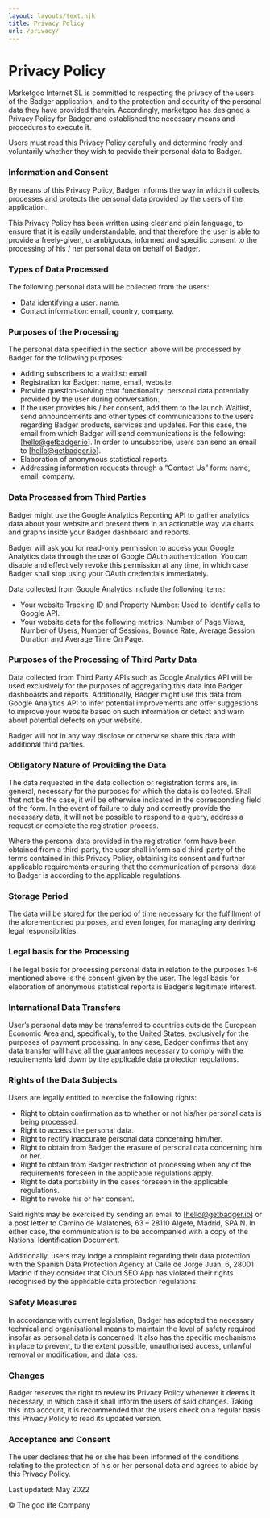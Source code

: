 ```yaml
---
layout: layouts/text.njk
title: Privacy Policy
url: /privacy/
---
```

# Privacy Policy

Marketgoo Internet SL is committed to respecting the privacy of the users of the Badger application, and to the protection and security of the personal data they have provided therein. Accordingly, marketgoo has designed a Privacy Policy for Badger and established the necessary means and procedures to execute it.

Users must read this Privacy Policy carefully and determine freely and voluntarily whether they wish to provide their personal data to Badger.

### Information and Consent

By means of this Privacy Policy, Badger informs the way in which it collects, processes and protects the personal data provided by the users of the application.

This Privacy Policy has been written using clear and plain language, to ensure that it is easily understandable, and that therefore the user is able to provide a freely-given, unambiguous, informed and specific consent to the processing of his / her personal data on behalf of Badger.

### Types of Data Processed

The following personal data will be collected from the users:

* Data identifying a user: name.
* Contact information: email, country, company.

### Purposes of the Processing

The personal data specified in the section above will be processed by Badger for the following purposes:

* Adding subscribers to a waitlist: email
* Registration for Badger: name, email, website
* Provide question-solving chat functionality: personal data potentially provided by the user during conversation.
* If the user provides his / her consent, add them to the launch Waitlist, send announcements and other types of communications to the users regarding Badger products, services and updates. For this case, the email from which Badger will send communications is the following: \[hello@getbadger.io]. In order to unsubscribe, users can send an email to \[hello@getbadger.io].
* Elaboration of anonymous statistical reports.
* Addressing information requests through a “Contact Us” form: name, email, company.

### Data Processed from Third Parties

Badger might use the Google Analytics Reporting API to gather analytics data about your website and present them in an actionable way via charts and graphs inside your Badger dashboard and reports.

Badger will ask you for read-only permission to access your Google Analytics data through the use of Google OAuth authentication. You can disable and effectively revoke this permission at any time, in which case Badger shall stop using your OAuth credentials immediately.

Data collected from Google Analytics include the following items:

* Your website Tracking ID and Property Number: Used to identify calls to Google API.
* Your website data for the following metrics: Number of Page Views, Number of Users, Number of Sessions, Bounce Rate, Average Session Duration and Average Time On Page.

### Purposes of the Processing of Third Party Data

Data collected from Third Party APIs such as Google Analytics API will be used exclusively for the purposes of aggregating this data into Badger dashboards and reports. Additionally, Badger might use this data from Google Analytics API to infer potential improvements and offer suggestions to improve your website based on such information or detect and warn about potential defects on your website.

Badger will not in any way disclose or otherwise share this data with additional third parties.

### Obligatory Nature of Providing the Data

The data requested in the data collection or registration forms are, in general, necessary for the purposes for which the data is collected. Shall that not be the case, it will be otherwise indicated in the corresponding field of the form. In the event of failure to duly and correctly provide the necessary data, it will not be possible to respond to a query, address a request or complete the registration process.

Where the personal data provided in the registration form have been obtained from a third-party, the user shall inform said third-party of the terms contained in this Privacy Policy, obtaining its consent and further applicable requirements ensuring that the communication of personal data to Badger is according to the applicable regulations.

### Storage Period

The data will be stored for the period of time necessary for the fulfillment of the aforementioned purposes, and even longer, for managing any deriving legal responsibilities.

### Legal basis for the Processing

The legal basis for processing personal data in relation to the purposes 1-6 mentioned above is the consent given by the user. The legal basis for elaboration of anonymous statistical reports is Badger’s legitimate interest.

### International Data Transfers

User’s personal data may be transferred to countries outside the European Economic Area and, specifically, to the United States, exclusively for the purposes of payment processing. In any case, Badger confirms that any data transfer will have all the guarantees necessary to comply with the requirements laid down by the applicable data protection regulations.

### Rights of the Data Subjects

Users are legally entitled to exercise the following rights:

* Right to obtain confirmation as to whether or not his/her personal data is being processed.
* Right to access the personal data.
* Right to rectify inaccurate personal data concerning him/her.
* Right to obtain from Badger the erasure of personal data concerning him or her.
* Right to obtain from Badger restriction of processing when any of the requirements foreseen in the applicable regulations apply.
* Right to data portability in the cases foreseen in the applicable regulations.
* Right to revoke his or her consent.

Said rights may be exercised by sending an email to \[hello@getbadger.io] or a post letter to Camino de Malatones, 63 – 28110 Algete, Madrid, SPAIN. In either case, the communication is to be accompanied with a copy of the National Identification Document.

Additionally, users may lodge a complaint regarding their data protection with the Spanish Data Protection Agency at Calle de Jorge Juan, 6, 28001 Madrid if they consider that Cloud SEO App has violated their rights recognised by the applicable data protection regulations.

### Safety Measures

In accordance with current legislation, Badger has adopted the necessary technical and organisational means to maintain the level of safety required insofar as personal data is concerned. It also has the specific mechanisms in place to prevent, to the extent possible, unauthorised access, unlawful removal or modification, and data loss.

### Changes

Badger reserves the right to review its Privacy Policy whenever it deems it necessary, in which case it shall inform the users of said changes. Taking this into account, it is recommended that the users check on a regular basis this Privacy Policy to read its updated version.

### Acceptance and Consent

The user declares that he or she has been informed of the conditions relating to the protection of his or her personal data and agrees to abide by this Privacy Policy.

Last updated: May 2022

© The goo life Company